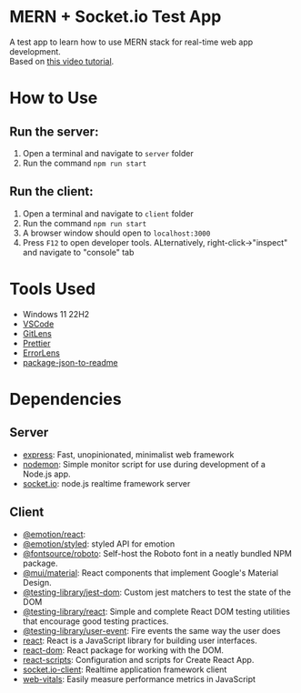 # MERN + Socket.io Test App

A test app to learn how to use MERN stack for real-time web app development.
<br>
Based on [this video tutorial](https://www.youtube.com/watch?v=sxfnT36v7Uk&t=11s).
<br>

# How to Use

## Run the server:

1. Open a terminal and navigate to `server` folder
2. Run the command `npm run start`

## Run the client:

1. Open a terminal and navigate to `client` folder
2. Run the command `npm run start`
3. A browser window should open to `localhost:3000`
4. Press `F12` to open developer tools. ALternatively, right-click->"inspect" and navigate to "console" tab

# Tools Used

- Windows 11 22H2
- [VSCode](https://code.visualstudio.com/)
- [GitLens](https://www.gitkraken.com/gitlens?utm_source=gitlens-extension&utm_medium=in-app-links&utm_campaign=gitlens-logo-links)
- [Prettier](https://prettier.io/)
- [ErrorLens](https://github.com/usernamehw/vscode-error-lens)
- [package-json-to-readme](https://github.com/zeke/package-json-to-readme)

# Dependencies

## Server

- [express](https://ghub.io/express): Fast, unopinionated, minimalist web framework
- [nodemon](https://ghub.io/nodemon): Simple monitor script for use during development of a Node.js app.
- [socket.io](https://ghub.io/socket.io): node.js realtime framework server

## Client

- [@emotion/react](https://ghub.io/@emotion/react):
- [@emotion/styled](https://ghub.io/@emotion/styled): styled API for emotion
- [@fontsource/roboto](https://ghub.io/@fontsource/roboto): Self-host the Roboto font in a neatly bundled NPM package.
- [@mui/material](https://ghub.io/@mui/material): React components that implement Google&#39;s Material Design.
- [@testing-library/jest-dom](https://ghub.io/@testing-library/jest-dom): Custom jest matchers to test the state of the DOM
- [@testing-library/react](https://ghub.io/@testing-library/react): Simple and complete React DOM testing utilities that encourage good testing practices.
- [@testing-library/user-event](https://ghub.io/@testing-library/user-event): Fire events the same way the user does
- [react](https://ghub.io/react): React is a JavaScript library for building user interfaces.
- [react-dom](https://ghub.io/react-dom): React package for working with the DOM.
- [react-scripts](https://ghub.io/react-scripts): Configuration and scripts for Create React App.
- [socket.io-client](https://ghub.io/socket.io-client): Realtime application framework client
- [web-vitals](https://ghub.io/web-vitals): Easily measure performance metrics in JavaScript
